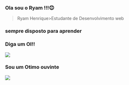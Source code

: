 ### Ola sou o Ryam !!!😊
>Ryam Henrique>Estudante de Desenvolvimento web

<h3>sempre disposto para aprender</h3>

<h3>Diga um OI!!</h3>
<img src=https://cdn-hjkgf.nitrocdn.com/TXhyeHzLvXrPrkIinWDxLcEonZCfYOKB/assets/images/optimized/rev-ae78df4/wp-content/uploads/2021/09/sawako-kuronuma-wave.gif>

<h3>Sou um Otimo ouvinte</h3>
<img src=https://usagif.com/wp-content/uploads/cat-typing-24.gif>
